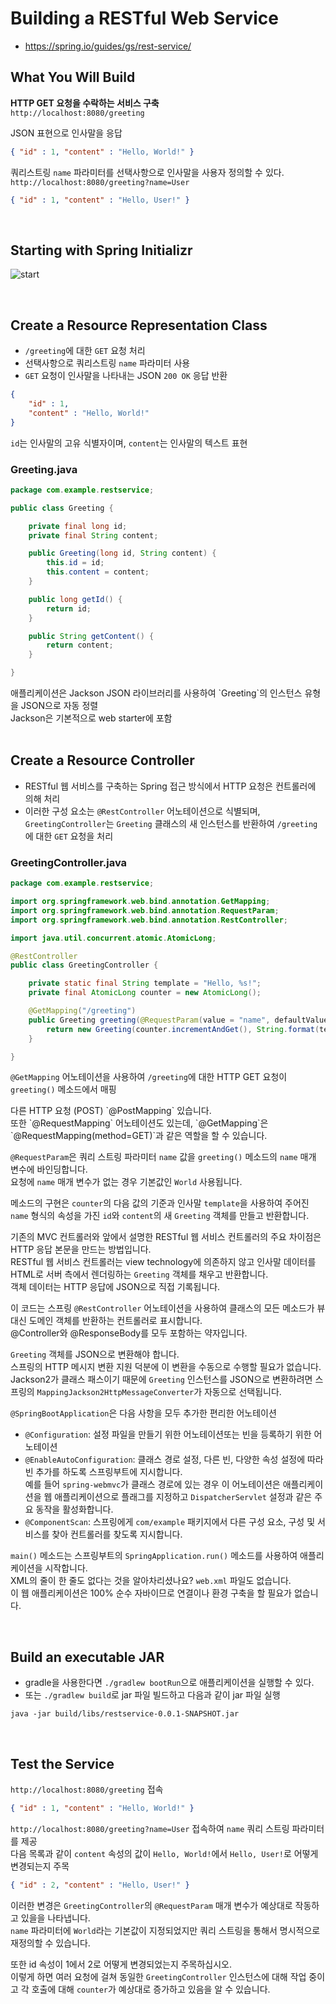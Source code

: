 # Building a RESTful Web Service
- <https://spring.io/guides/gs/rest-service/>

## What You Will Build
**HTTP GET 요청을 수락하는 서비스 구축**  
`http://localhost:8080/greeting`

JSON 표현으로 인사말을 응답
``` json
{ "id" : 1, "content" : "Hello, World!" }
```

쿼리스트링 `name` 파라미터를 선택사항으로 인사말을 사용자 정의할 수 있다.  
`http://localhost:8080/greeting?name=User`
``` json
{ "id" : 1, "content" : "Hello, User!" }
```


<br>


## Starting with Spring Initializr
![start](https://user-images.githubusercontent.com/89443479/168815717-2dc9693a-42c6-4273-a07e-ce05a0ed4f69.png)


<br>


## Create a Resource Representation Class
- `/greeting`에 대한 `GET` 요청 처리
- 선택사항으로 쿼리스트링 `name` 파라미터 사용
- `GET` 요청이 인사말을 나타내는 JSON `200 OK` 응답 반환

``` json
{ 
    "id" : 1,
    "content" : "Hello, World!"
}
```
`id`는 인사말의 고유 식별자이며, `content`는 인사말의 텍스트 표현


### Greeting.java
``` java
package com.example.restservice;

public class Greeting {

    private final long id;
    private final String content;

    public Greeting(long id, String content) {
        this.id = id;
        this.content = content;
    }

    public long getId() {
        return id;
    }

    public String getContent() {
        return content;
    }

}
```

<div class="notice" markdown="1">
애플리케이션은 Jackson JSON 라이브러리를 사용하여 `Greeting`의 인스턴스 유형을 JSON으로 자동 정렬<br>
Jackson은 기본적으로 web starter에 포함
</div>


<br>


## Create a Resource Controller
- RESTful 웹 서비스를 구축하는 Spring 접근 방식에서 HTTP 요청은 컨트롤러에 의해 처리
- 이러한 구성 요소는 `@RestController` 어노테이션으로 식별되며, `GreetingController`는 `Greeting` 클래스의 새 인스턴스를 반환하여 `/greeting`에 대한 `GET` 요청을 처리

### GreetingController.java
``` java
package com.example.restservice;

import org.springframework.web.bind.annotation.GetMapping;
import org.springframework.web.bind.annotation.RequestParam;
import org.springframework.web.bind.annotation.RestController;

import java.util.concurrent.atomic.AtomicLong;

@RestController
public class GreetingController {

    private static final String template = "Hello, %s!";
    private final AtomicLong counter = new AtomicLong();

    @GetMapping("/greeting")
    public Greeting greeting(@RequestParam(value = "name", defaultValue = "World") String name) {
        return new Greeting(counter.incrementAndGet(), String.format(template, name));
    }

}
```
`@GetMapping` 어노테이션을 사용하여 `/greeting`에 대한 HTTP GET 요청이 `greeting()` 메소드에서 매핑

<div class="notice" markdown="1">
다른 HTTP 요청 (POST) `@PostMapping` 있습니다.<br>
또한 `@RequestMapping` 어노테이션도 있는데, `@GetMapping`은 `@RequestMapping(method=GET)`과 같은 역할을 할 수 있습니다.  
</div>

`@RequestParam`은 쿼리 스트링 파라미터 `name` 값을 `greeting()` 메소드의 `name` 매개 변수에 바인딩합니다.  
요청에 `name` 매개 변수가 없는 경우 기본값인 `World` 사용됩니다.

메소드의 구현은 `counter`의 다음 값의 기준과 인사말 `template`을 사용하여 주어진 `name` 형식의 속성을 가진 `id`와 `content`의 새 `Greeting` 객체를 만들고 반환합니다.

기존의 MVC 컨트롤러와 앞에서 설명한 RESTful 웹 서비스 컨트롤러의 주요 차이점은 HTTP 응답 본문을 만드는 방법입니다.    
RESTful 웹 서비스 컨트롤러는 view technology에 의존하지 않고 인사말 데이터를 HTML로 서버 측에서 렌더링하는 `Greeting` 객체를 채우고 반환합니다.  
객체 데이터는 HTTP 응답에 JSON으로 직접 기록됩니다.

이 코드는 스프링 `@RestController` 어노테이션을 사용하여 클래스의 모든 메소드가 뷰 대신 도메인 객체를 반환하는 컨트롤러로 표시합니다.  
@Controller와 @ResponseBody를 모두 포함하는 약자입니다.

`Greeting` 객체를 JSON으로 변환해야 합니다.  
스프링의 HTTP 메시지 변환 지원 덕분에 이 변환을 수동으로 수행할 필요가 없습니다.  
Jackson2가 클래스 패스이기 때문에 `Greeting` 인스턴스를 JSON으로 변환하려면 스프링의 `MappingJackson2HttpMessageConverter`가 자동으로 선택됩니다.

`@SpringBootApplication`은 다음 사항을 모두 추가한 편리한 어노테이션
- `@Configuration`: 설정 파일을 만들기 위한 어노테이션또는 빈을 등록하기 위한 어노테이션
- `@EnableAutoConfiguration`: 클래스 경로 설정, 다른 빈, 다양한 속성 설정에 따라 빈 추가를 하도록 스프링부트에 지시합니다.  
  예를 들어 `spring-webmvc`가 클래스 경로에 있는 경우 이 어노테이션은 애플리케이션을 웹 애플리케이션으로 플래그를 지정하고 `DispatcherServlet` 설정과 같은 주요 동작을 활성화합니다.
- `@ComponentScan`: 스프링에게 `com/example` 패키지에서 다른 구성 요소, 구성 및 서비스를 찾아 컨트롤러를 찾도록 지시합니다.

`main()` 메소드는 스프링부트의 `SpringApplication.run()` 메소드를 사용하여 애플리케이션을 시작합니다.  
XML의 줄이 한 줄도 없다는 것을 알아차리셨나요? `web.xml` 파일도 없습니다.  
이 웹 애플리케이션은 100% 순수 자바이므로 연결이나 환경 구축을 할 필요가 없습니다.


<br>


## Build an executable JAR
- gradle을 사용한다면 `./gradlew bootRun`으로 애플리케이션을 실행할 수 있다.
- 또는 `./gradlew build`로 jar 파일 빌드하고 다음과 같이 jar 파일 실행

```
java -jar build/libs/restservice-0.0.1-SNAPSHOT.jar
```


<br>


## Test the Service
`http://localhost:8080/greeting` 접속
``` json
{ "id" : 1, "content" : "Hello, World!" }
```

`http://localhost:8080/greeting?name=User` 접속하여 `name` 쿼리 스트링 파라미터를 제공  
다음 목록과 같이 `content` 속성의 값이 `Hello, World!`에서 `Hello, User!`로 어떻게 변경되는지 주목
``` json
{ "id" : 2, "content" : "Hello, User!" }
```

이러한 변경은 `GreetingController`의 `@RequestParam` 매개 변수가 예상대로 작동하고 있을을 나타냅니다.  
`name` 파라미터에 `World`라는 기본값이 지정되었지만 쿼리 스트링을 통해서 명시적으로 재정의할 수 있습니다.

또한 id 속성이 1에서 2로 어떻게 변경되었는지 주목하십시오.  
이렇게 하면 여러 요청에 걸쳐 동일한 `GreetingController` 인스턴스에 대해 작업 중이고 각 호출에 대해 `counter`가 예상대로 증가하고 있음을 알 수 있습니다.  
